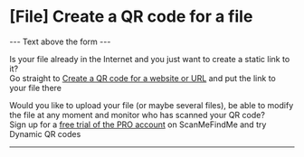<h1>[File] Create a QR code for a file</h1>

--- Text above the form ---

<p class="smfm-static-file-link">Is your file already in the Internet and you just want to create a static link to it?<br>
<span class="hint">Go straight to <a href="#static:url">Create a QR code for a website or URL</a> and put the link to your file there</span></p>

<p class="smfm-static-file-upload">Would you like to upload your file (or maybe several files), be able to modify the file at any moment and monitor who has scanned your QR code?<br>
<span class="hint">Sign up for a <a href="#pro">free trial of the PRO account</a> on ScanMeFindMe and try Dynamic QR codes</span></p>

----------
